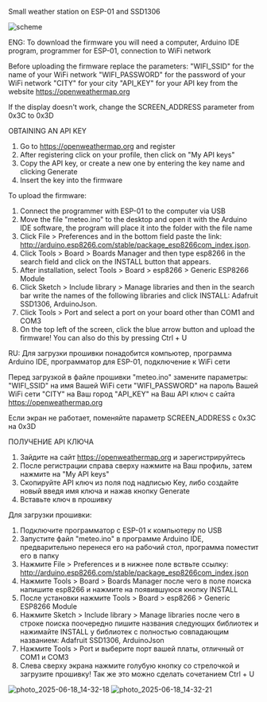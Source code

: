 Small weather station on ESP-01 and SSD1306

![scheme](https://github.com/user-attachments/assets/1112834c-2890-4bea-8467-d9f5f66d23fd)

ENG:
To download the firmware you will need a computer, Arduino IDE program, programmer for ESP-01, connection to WiFi network

Before uploading the firmware replace the parameters:
"WIFI_SSID" for the name of your WiFi network
"WIFI_PASSWORD" for the password of your WiFi network
"CITY" for your city
"API_KEY" for your API key from the website https://openweathermap.org

If the display doesn't work, change the SCREEN_ADDRESS parameter from 0x3C to 0x3D


OBTAINING AN API KEY
1. Go to https://openweathermap.org and register
2. After registering click on your profile, then click on "My API keys"
3. Copy the API key, or create a new one by entering the key name and clicking Generate
4. Insert the key into the firmware


To upload the firmware:
1. Connect the programmer with ESP-01 to the computer via USB
2. Move the file "meteo.ino" to the desktop and open it with the Arduino IDE software, the program will place it into the folder with the file name
3. Click File > Preferences and in the bottom field paste the link:   http://arduino.esp8266.com/stable/package_esp8266com_index.json.
4. Click Tools > Board > Boards Manager and then type esp8266 in the search field and click on the INSTALL button that appears.
5. After installation, select Tools > Board > esp8266 > Generic ESP8266 Module
6. Click Sketch > Include library > Manage libraries and then in the search bar write the names of the following libraries and click INSTALL: Adafruit SSD1306, ArduinoJson.
7. Click Tools > Port and select a port on your board other than COM1 and COM3
8. On the top left of the screen, click the blue arrow button and upload the firmware! You can also do this by pressing Ctrl + U




RU:
Для загрузки прошивки понадобится компьютер, программа Arduino IDE, программатор для ESP-01, подключение к WiFi сети

Перед загрузкой в файле прошивки "meteo.ino" замените параметры:
"WIFI_SSID" на имя Вашей WiFi сети
"WIFI_PASSWORD" на пароль Вашей WiFi сети
"CITY" на Ваш город
"API_KEY" на Ваш API ключ с сайта https://openweathermap.org

Если экран не работает, поменяйте параметр SCREEN_ADDRESS с 0x3C на 0x3D


ПОЛУЧЕНИЕ API КЛЮЧА
1. Зайдите на сайт https://openweathermap.org и зарегистрируйтесь
2. После регистрации справа сверху нажмите на Ваш профиль, затем нажмите на "My API keys"
3. Скопируйте API ключ из поля под надписью Key, либо создайте новый введя имя ключа и нажав кнопку Generate
4. Вставьте ключ в прошивку


Для загрузки прошивки:
1. Подключите программатор с ESP-01 к компьютеру по USB
2. Запустите файл "meteo.ino" в программе Arduino IDE, предварительно перенеся его на рабочий стол, программа поместит его в папку
3. Нажмите File > Preferences и в нижнее поле вствьте ссылку:  http://arduino.esp8266.com/stable/package_esp8266com_index.json
4. Нажмите Tools > Board > Boards Manager после чего в поле поиска напишите esp8266 и нажмите на появившуюся кнопку INSTALL
5. После установки нажмите Tools > Board > esp8266 > Generic ESP8266 Module
6. Нажмите Sketch > Include library > Manage libraries после чего в строке поиска поочередно пишите названия следующих библиотек и нажимайте INSTALL у библиотек с полностью совпадающим названием: Adafruit SSD1306, ArduinoJson
5. Нажмите Tools > Port и выберите порт вашей платы, отличный от COM1 и COM3
6. Слева сверху экрана нажмите голубую кнопку со стрелочкой и загрузите прошивку! Так же это можно сделать сочетанием Ctrl + U

![photo_2025-06-18_14-32-18](https://github.com/user-attachments/assets/a5740fbc-988e-4446-907b-8d10482acd5e)
![photo_2025-06-18_14-32-21](https://github.com/user-attachments/assets/d2beef02-ab7e-415f-9870-a68c32cc7982)


